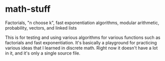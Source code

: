 # math-stuff
Factorials, "n choose k", fast exponentiation algorithms, modular arithmetic, probability, vectors, and linked lists

This is for testing and using various algorithms for various functions such as factorials and fast exponentiation.  It's basically a playground for practicing various ideas that I learned in discrete math.  Right now it doesn't have a lot in it, and it's only a single source file. 
